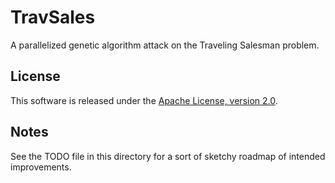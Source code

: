 TravSales
=========

A parallelized genetic algorithm attack on the Traveling Salesman problem.

License
-------

This software is released under the [Apache License, version 2.0](http://www.apache.org/licenses/LICENSE-2.0 "Apache License 2.0").

Notes
-----

See the TODO file in this directory for a sort of sketchy roadmap of intended improvements.